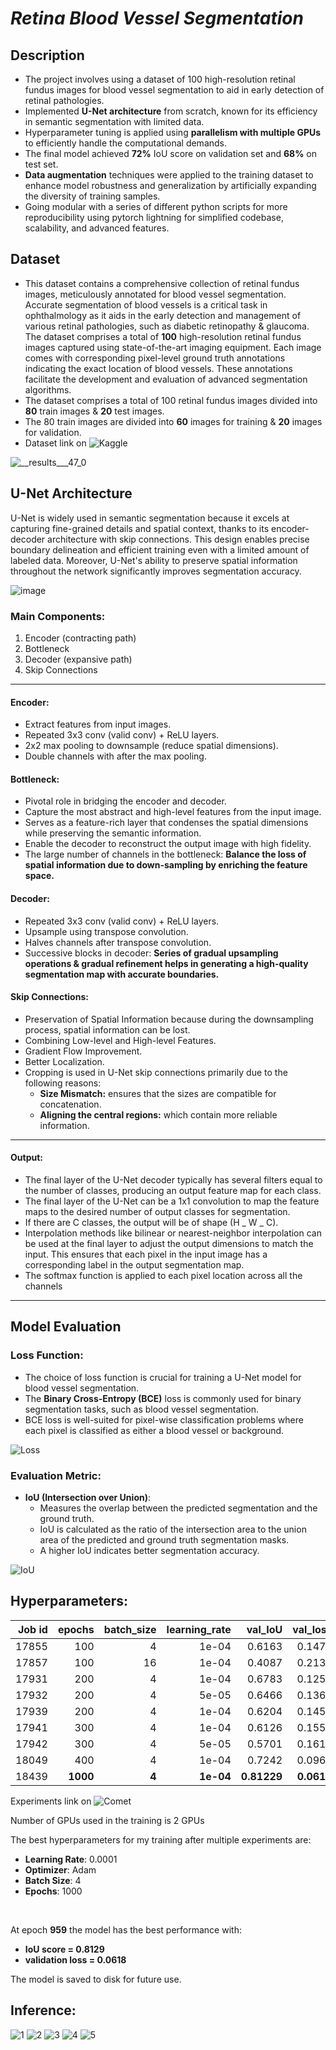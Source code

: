 # **_Retina Blood Vessel Segmentation_**

## Description
- The project involves using a dataset of 100 high-resolution retinal fundus images for blood vessel segmentation to aid in early detection of retinal pathologies.
- Implemented **U-Net architecture** from scratch, known for its efficiency in semantic segmentation with limited data.
- Hyperparameter tuning is applied using **parallelism with multiple GPUs** to efficiently handle the computational demands.
- The final model achieved **72%** IoU score on validation set and **68%** on test set.
- **Data augmentation** techniques were applied to the training dataset to enhance model robustness and generalization by artificially expanding the diversity of training samples.
- Going modular with a series of different python scripts for more reproducibility using pytorch lightning for simplified codebase, scalability, and advanced features.

## Dataset

- This dataset contains a comprehensive collection of retinal fundus images, meticulously annotated for blood vessel segmentation. Accurate segmentation of blood vessels is a critical task in ophthalmology as it aids in the early detection and management of various retinal pathologies, such as diabetic retinopathy & glaucoma.
The dataset comprises a total of **100** high-resolution retinal fundus images captured using state-of-the-art imaging equipment. Each image comes with corresponding pixel-level ground truth annotations indicating the exact location of blood vessels. These annotations facilitate the development and evaluation of advanced segmentation algorithms.
- The dataset comprises a total of 100 retinal fundus images divided into **80** train images & **20** test images.
- The 80 train images are divided into **60** images for training & **20** images for validation.
- Dataset link on ![Kaggle](https://www.kaggle.com/datasets/abdallahwagih/retina-blood-vessel)

![__results___47_0](https://github.com/user-attachments/assets/cc20f0ec-7f49-4a05-a108-e46fa25cd3ea)

## U-Net Architecture

U-Net is widely used in semantic segmentation because it excels at capturing fine-grained details and spatial context, thanks to its encoder-decoder architecture with skip connections. This design enables precise boundary delineation and efficient training even with a limited amount of labeled data. Moreover, U-Net's ability to preserve spatial information throughout the network significantly improves segmentation accuracy.

![image](https://github.com/user-attachments/assets/13771f61-6b66-4423-817e-7bdc143bf64e)

### Main Components:

1. Encoder (contracting path)
2. Bottleneck
3. Decoder (expansive path)
4. Skip Connections

<hr>

#### Encoder:

- Extract features from input images.
- Repeated 3x3 conv (valid conv) + ReLU layers.
- 2x2 max pooling to downsample (reduce spatial dimensions).
- Double channels with after the max pooling.

#### Bottleneck:

- Pivotal role in bridging the encoder and decoder.
- Capture the most abstract and high-level features from the input image.
- Serves as a feature-rich layer that condenses the spatial dimensions while preserving the semantic information.
- Enable the decoder to reconstruct the output image with high fidelity.
- The large number of channels in the bottleneck:
  <b> Balance the loss of spatial information due to down-sampling by enriching
  the feature space. </b>

#### Decoder:

- Repeated 3x3 conv (valid conv) + ReLU layers.
- Upsample using transpose convolution.
- Halves channels after transpose convolution.
- Successive blocks in decoder:
  <b> Series of gradual upsampling operations & gradual refinement helps in
  generating a high-quality segmentation map with accurate boundaries. </b>

#### Skip Connections:

- Preservation of Spatial Information because during the downsampling process, spatial information can be lost.
- Combining Low-level and High-level Features.
- Gradient Flow Improvement.
- Better Localization.
- Cropping is used in U-Net skip connections primarily due to the following reasons:
  - <b>Size Mismatch:</b> ensures that the sizes are compatible for concatenation.
  - <b>Aligning the central regions:</b> which contain more reliable information.

<hr>

#### Output:

- The final layer of the U-Net decoder typically has several filters equal to the number of classes, producing an output feature map for each class.
- The final layer of the U-Net can be a 1x1 convolution to map the feature maps to the desired number of output classes for segmentation.
- If there are C classes, the output will be of shape (H _ W _ C).
- Interpolation methods like bilinear or nearest-neighbor interpolation can be used at the final layer to adjust the output dimensions to match the input. This ensures that each pixel in the input image has a corresponding label in the output segmentation map.
- The softmax function is applied to each pixel location across all the channels


<hr>

## Model Evaluation

### Loss Function:

- The choice of loss function is crucial for training a U-Net model for blood vessel segmentation.
- The **Binary Cross-Entropy (BCE)** loss is commonly used for binary segmentation tasks, such as blood vessel segmentation.
- BCE loss is well-suited for pixel-wise classification problems where each pixel is classified as either a blood vessel or background. <br>

![Loss](https://github.com/user-attachments/assets/afbfa6e8-4453-453e-9f37-8a5a9ef7aa0d)



### Evaluation Metric:

- **IoU (Intersection over Union)**:
  - Measures the overlap between the predicted segmentation and the ground truth.
  - IoU is calculated as the ratio of the intersection area to the union area of the predicted and ground truth segmentation masks.
  - A higher IoU indicates better segmentation accuracy.

![IoU](https://github.com/user-attachments/assets/1d6011f2-f33f-428c-a818-074d35eb7048)


## Hyperparameters:

| Job id | epochs | batch_size | learning_rate | val_IoU | val_loss | test_IoU | test_loss |
| -----: | -----: | ---------: | ------------: | ------: | -------: | -------: | --------: |
|  17855 |    100 |          4 |         1e-04 |  0.6163 |   0.1475 |        - |         - |
|  17857 |    100 |         16 |         1e-04 |  0.4087 |   0.2136 |        - |         - |
|  17931 |    200 |          4 |         1e-04 |  0.6783 |   0.1251 |   0.6779 |     0.125 |
|  17932 |    200 |          4 |         5e-05 |  0.6466 |   0.1361 |        - |         - |
|  17939 |    200 |          4 |         1e-04 |  0.6204 |   0.1457 |        - |         - |
|  17941 |    300 |          4 |         1e-04 |  0.6126 |   0.1551 |        - |         - |
|  17942 |    300 |          4 |         5e-05 |  0.5701 |   0.1618 |        - |         - |
|  18049 |    400 |          4 |         1e-04 |  0.7242 |   0.0961 |   0.6827 |    0.1307 |
|  18439 |    **1000** |          **4** |         **1e-04** |  **0.81229** |   **0.0618** |   **0.6841** |    **0.111** |


Experiments link on ![Comet](https://www.comet.com/youssefaboelwafa/retina-blood-vessel-segmentation/view/new/panels)

Number of GPUs used in the training is 2 GPUs

The best hyperparameters for my training after multiple experiments are:

- **Learning Rate**: 0.0001
- **Optimizer**: Adam
- **Batch Size**: 4
- **Epochs**: 1000

<br>

At epoch **959** the model has the best performance with: <br>

- **IoU score = 0.8129** <br>
- **validation loss = 0.0618** <br>

The model is saved to disk for future use.

## Inference:
![1](https://github.com/user-attachments/assets/cf49f201-b058-4191-b80f-4edda96a07f7)
![2](https://github.com/user-attachments/assets/4e3f2c6f-0d2a-42f0-a556-7565f89f59fb)
![3](https://github.com/user-attachments/assets/1093f603-22d1-4784-adb0-ebca61d5fdfe)
![4](https://github.com/user-attachments/assets/7b0369ae-a97b-4ab3-9591-8029663fa616)
![5](https://github.com/user-attachments/assets/f85cae09-4a8a-4d07-9a90-d85c35833354)
